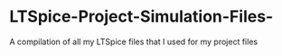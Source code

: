 # LTSpice-Project-Simulation-Files-
A compilation of all my LTSpice files that I used for my project files
